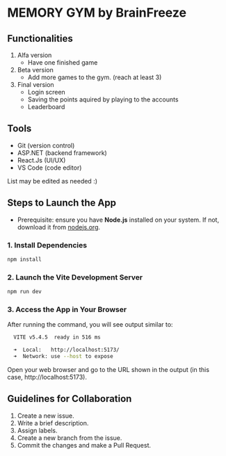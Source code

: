 # MEMORY GYM by BrainFreeze


## Functionalities
1. Alfa version
    - Have one finished game
2. Beta version
    - Add more games to the gym. (reach at least 3)
3. Final version
    - Login screen
    - Saving the points aquired by playing to the accounts 
    - Leaderboard
    

## Tools
- Git (version control)
- ASP.NET (backend framework)
- React.Js (UI/UX)
- VS Code (code editor)

List may be edited as needed :)

## Steps to Launch the App

- Prerequisite: ensure you have **Node.js** installed on your system. If not, download it from [nodejs.org](https://nodejs.org/).

### 1. Install Dependencies

```bash
npm install
```

### 2. Launch the Vite Development Server

```bash
npm run dev
```

### 3. Access the App in Your Browser
After running the command, you will see output similar to:

```bash
  VITE v5.4.5  ready in 516 ms

  ➜  Local:   http://localhost:5173/
  ➜  Network: use --host to expose
```
Open your web browser and go to the URL shown in the output (in this case, http://localhost:5173).

## Guidelines for Collaboration
1. Create a new issue.
2. Write a brief description.
3. Assign labels.
4. Create a new branch from the issue.
5. Commit the changes and make a Pull Request.
